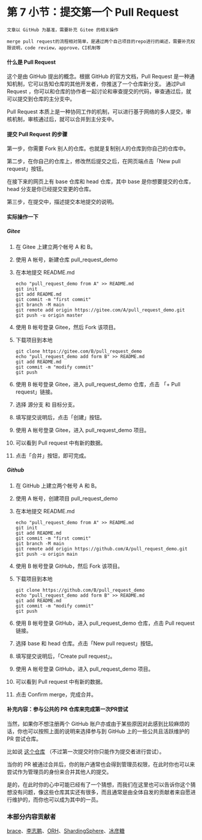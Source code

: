 # 第 7 小节：提交第一个 Pull Request

```
文章以 GitHub 为基准，需要补充 Gitee 的相关操作
```

```
merge pull request的流程相对简单，是通过两个自己项目的repo进行的阐述，需要补充权限说明，code review，approve，CI机制等  
```


####  什么是 Pull Request

这个是由 GitHub 提出的概念。根据 GitHub 的官方文档，Pull Request 是一种通知机制，它可以告知仓库的其他开发者，你推送了一个仓库新分支。 通过Pull Request ，你可以和仓库的协作者一起讨论和审查提交的代码，审查通过后，就可以提交到仓库的主分支中。

Pull Request 本质上是一种协同工作的机制，可以进行基于网络的多人提交，审核机制，审核通过后，就可以合并到主分支中。


####  提交 Pull Request 的步骤

第一步，你需要 Fork 别人的仓库。也就是复制别人的仓库到你自己的仓库中。

第二步，在你自己的仓库上，修改然后提交之后，在网页端点击「New pull request」按钮。

在接下来的网页上有 base 仓库和 head 仓库，其中 base 是你想要提交的仓库，head 分支是你已经提交变更的仓库。

第三步，在提交中，描述提交本地提交的说明。


#### 实际操作一下

##### Gitee

1. 在 Gitee 上建立两个帐号 A 和 B。

2. 使用 A 帐号，新建仓库 pull_request_demo

3. 在本地提交 README.md

   ```
   echo "pull_request_demo from A" >> README.md
   git init
   git add README.md
   git commit -m "first commit"
   git branch -M main
   git remote add origin https://gitee.com/A/pull_request_demo.git
   git push -u origin master
   ```

4. 使用 B 帐号登录 Gitee，然后 Fork 该项目。

5. 下载项目到本地

   ```
   git clone https://gitee.com/B/pull_request_demo
   echo "pull_request_demo add form B" >> README.md
   git add README.md
   git commit -m "modify commit"
   git push
   ```

6. 使用 B 帐号登录 Gitee，进入 pull_request_demo 仓库，点击 「+ Pull request」链接。

7. 选择 源分支 和 目标分支。

8. 填写提交说明后，点击「创建」按钮。

9. 使用 A 帐号登录 Gitee，进入 pull_request_demo 项目。

10. 可以看到 Pull request 中有新的数据。

11. 点击「合并」按钮，即可完成。

##### Github

1. 在 GitHub 上建立两个帐号 A 和 B。

2. 使用 A 帐号，创建项目 pull_request_demo
   
3. 在本地提交 README.md

   ```
   echo "pull_request_demo from A" >> README.md
   git init
   git add README.md
   git commit -m "first commit"
   git branch -M main
   git remote add origin https://github.com/A/pull_request_demo.git
   git push -u origin main
   ```

4. 使用 B 帐号登录 GitHub，然后 Fork 该项目。

5. 下载项目到本地

   ```
   git clone https://github.com/B/pull_request_demo
   echo "pull_request_demo add form B" >> README.md
   git add README.md
   git commit -m "modify commit"
   git push
   ```

6. 使用 B 帐号登录 GitHub，进入 pull_request_demo 仓库，点击 Pull request 链接。

7. 选择 base 和 head 仓库。点击「New pull request」按钮。

8. 填写提交说明后，「Create pull request」。

9. 使用 A 帐号登录 GitHub，进入 pull_request_demo 项目。

10. 可以看到 Pull request 中有新的数据。

11. 点击 Confirm merge，完成合并。

#### 补充内容：参与公共的 PR 仓库来完成第一次PR尝试

当然，如果你不想注册两个 GitHub 账户亦或由于某些原因对此感到比较麻烦的话，你也可以按照上面的说明来选择参与到 GitHub 上的一些公共且活跃维护的 PR 尝试仓库。

比如说 [这个仓库](https://github.com/ituring/first-pr) （不过第一次提交时你只能作为提交者进行尝试）。

当你的 PR 被通过合并后，你的账户通常也会得到管理员权限，在此时你也可以来尝试作为管理员的身份来合并其他人的提交。

是的，在此时你的心中可能已经有了一个猜想，而我们在这里也可以告诉你这个猜想没有问题，像这些仓库其实还有很多，而且通常是由全体自发的贡献者来自愿进行维护的，而你也可以成为其中的一员。

### 本部分内容贡献者

[brace](https://gitee.com/awang)、[李志鹏](https://gitee.com/lizhipeng1992)、[ORH](https://gitee.com/orh)、[ShardingSphere](https://gitee.com/dangdangdotcom_zhangliang)、[冰彦糖](https://gitee.com/bingyantang)